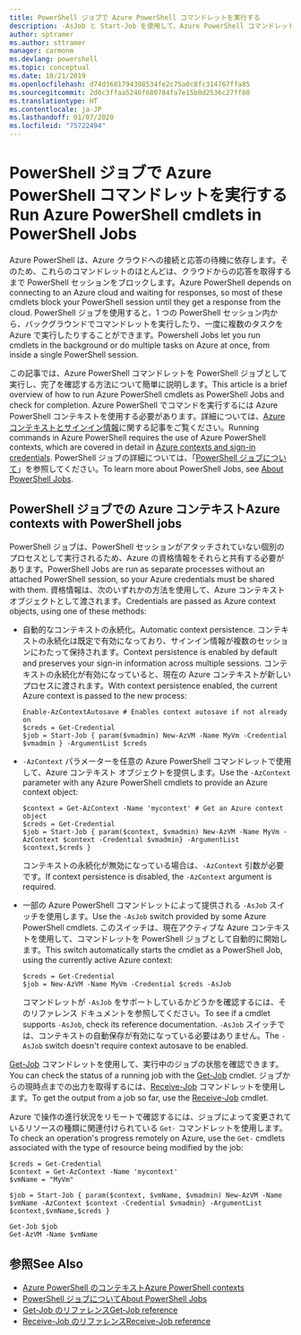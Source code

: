 ```yaml
---
title: PowerShell ジョブで Azure PowerShell コマンドレットを実行する
description: -AsJob と Start-Job を使用して、Azure PowerShell コマンドレットを並列で、またはバックグラウンド タスクとして実行する方法について説明します。
author: sptramer
ms.author: sttramer
manager: carmonm
ms.devlang: powershell
ms.topic: conceptual
ms.date: 10/21/2019
ms.openlocfilehash: d74d3681794398534fe2c75a0c8fc314767ffa85
ms.sourcegitcommit: 2d0c3ffaa5246f680784fa7e15b0d2536c27ff80
ms.translationtype: HT
ms.contentlocale: ja-JP
ms.lasthandoff: 01/07/2020
ms.locfileid: "75722494"
---
```

# <a name="run-azure-powershell-cmdlets-in-powershell-jobs"></a><span data-ttu-id="ca1fa-103">PowerShell ジョブで Azure PowerShell コマンドレットを実行する</span><span class="sxs-lookup"><span data-stu-id="ca1fa-103">Run Azure PowerShell cmdlets in PowerShell Jobs</span></span>

<span data-ttu-id="ca1fa-104">Azure PowerShell は、Azure クラウドへの接続と応答の待機に依存します。そのため、これらのコマンドレットのほとんどは、クラウドからの応答を取得するまで PowerShell セッションをブロックします。</span><span class="sxs-lookup"><span data-stu-id="ca1fa-104">Azure PowerShell depends on connecting to an Azure cloud and waiting for responses, so most of these cmdlets block your PowerShell session until they get a response from the cloud.</span></span>
<span data-ttu-id="ca1fa-105">PowerShell ジョブを使用すると、1 つの PowerShell セッション内から、バックグラウンドでコマンドレットを実行したり、一度に複数のタスクを Azure で実行したりすることができます。</span><span class="sxs-lookup"><span data-stu-id="ca1fa-105">Powershell Jobs let you run cmdlets in the background or do multiple tasks on Azure at once, from inside a single PowerShell session.</span></span>

<span data-ttu-id="ca1fa-106">この記事では、Azure PowerShell コマンドレットを PowerShell ジョブとして実行し、完了を確認する方法について簡単に説明します。</span><span class="sxs-lookup"><span data-stu-id="ca1fa-106">This article is a brief overview of how to run Azure PowerShell cmdlets as PowerShell Jobs and check for completion.</span></span> <span data-ttu-id="ca1fa-107">Azure PowerShell でコマンドを実行するには Azure PowerShell コンテキストを使用する必要があります。詳細については、[Azure コンテキストとサインイン情報](context-persistence.md)に関する記事をご覧ください。</span><span class="sxs-lookup"><span data-stu-id="ca1fa-107">Running commands in Azure PowerShell requires the use of Azure PowerShell contexts, which are covered in detail in [Azure contexts and sign-in credentials](context-persistence.md).</span></span>
<span data-ttu-id="ca1fa-108">PowerShell ジョブの詳細については、「[PowerShell ジョブについて](/powershell/module/microsoft.powershell.core/about/about_jobs)」を参照してください。</span><span class="sxs-lookup"><span data-stu-id="ca1fa-108">To learn more about PowerShell Jobs, see [About PowerShell Jobs](/powershell/module/microsoft.powershell.core/about/about_jobs).</span></span>

## <a name="azure-contexts-with-powershell-jobs"></a><span data-ttu-id="ca1fa-109">PowerShell ジョブでの Azure コンテキスト</span><span class="sxs-lookup"><span data-stu-id="ca1fa-109">Azure contexts with PowerShell jobs</span></span>

<span data-ttu-id="ca1fa-110">PowerShell ジョブは、PowerShell セッションがアタッチされていない個別のプロセスとして実行されるため、Azure の資格情報をそれらと共有する必要があります。</span><span class="sxs-lookup"><span data-stu-id="ca1fa-110">PowerShell Jobs are run as separate processes without an attached PowerShell session, so your Azure credentials must be shared with them.</span></span> <span data-ttu-id="ca1fa-111">資格情報は、次のいずれかの方法を使用して、Azure コンテキスト オブジェクトとして渡されます。</span><span class="sxs-lookup"><span data-stu-id="ca1fa-111">Credentials are passed as Azure context objects, using one of these methods:</span></span>

* <span data-ttu-id="ca1fa-112">自動的なコンテキストの永続化。</span><span class="sxs-lookup"><span data-stu-id="ca1fa-112">Automatic context persistence.</span></span> <span data-ttu-id="ca1fa-113">コンテキストの永続化は既定で有効になっており、サインイン情報が複数のセッションにわたって保持されます。</span><span class="sxs-lookup"><span data-stu-id="ca1fa-113">Context persistence is enabled by default and preserves your sign-in information across multiple sessions.</span></span> <span data-ttu-id="ca1fa-114">コンテキストの永続化が有効になっていると、現在の Azure コンテキストが新しいプロセスに渡されます。</span><span class="sxs-lookup"><span data-stu-id="ca1fa-114">With context persistence enabled, the current Azure context is passed to the new process:</span></span>

  ```azurepowershell-interactive
  Enable-AzContextAutosave # Enables context autosave if not already on
  $creds = Get-Credential
  $job = Start-Job { param($vmadmin) New-AzVM -Name MyVm -Credential $vmadmin } -ArgumentList $creds
  ```

* <span data-ttu-id="ca1fa-115">`-AzContext` パラメーターを任意の Azure PowerShell コマンドレットで使用して、Azure コンテキスト オブジェクトを提供します。</span><span class="sxs-lookup"><span data-stu-id="ca1fa-115">Use the `-AzContext` parameter with any Azure PowerShell cmdlets to provide an Azure context object:</span></span>

  ```azurepowershell-interactive
  $context = Get-AzContext -Name 'mycontext' # Get an Azure context object
  $creds = Get-Credential
  $job = Start-Job { param($context, $vmadmin) New-AzVM -Name MyVm -AzContext $context -Credential $vmadmin} -ArgumentList $context,$creds }
  ```

  <span data-ttu-id="ca1fa-116">コンテキストの永続化が無効になっている場合は、`-AzContext` 引数が必要です。</span><span class="sxs-lookup"><span data-stu-id="ca1fa-116">If context persistence is disabled, the `-AzContext` argument is required.</span></span>

* <span data-ttu-id="ca1fa-117">一部の Azure PowerShell コマンドレットによって提供される `-AsJob` スイッチを使用します。</span><span class="sxs-lookup"><span data-stu-id="ca1fa-117">Use the `-AsJob` switch provided by some Azure PowerShell cmdlets.</span></span> <span data-ttu-id="ca1fa-118">このスイッチは、現在アクティブな Azure コンテキストを使用して、コマンドレットを PowerShell ジョブとして自動的に開始します。</span><span class="sxs-lookup"><span data-stu-id="ca1fa-118">This switch automatically starts the cmdlet as a PowerShell Job, using the currently active Azure context:</span></span>

  ```azurepowershell-interactive
  $creds = Get-Credential
  $job = New-AzVM -Name MyVm -Credential $creds -AsJob
  ```

  <span data-ttu-id="ca1fa-119">コマンドレットが `-AsJob` をサポートしているかどうかを確認するには、そのリファレンス ドキュメントを参照してください。</span><span class="sxs-lookup"><span data-stu-id="ca1fa-119">To see if a cmdlet supports `-AsJob`, check its reference documentation.</span></span> <span data-ttu-id="ca1fa-120">`-AsJob` スイッチでは、コンテキストの自動保存が有効になっている必要はありません。</span><span class="sxs-lookup"><span data-stu-id="ca1fa-120">The `-AsJob` switch doesn't require context autosave to be enabled.</span></span>

<span data-ttu-id="ca1fa-121">[Get-Job](/powershell/module/microsoft.powershell.core/get-job) コマンドレットを使用して、実行中のジョブの状態を確認できます。</span><span class="sxs-lookup"><span data-stu-id="ca1fa-121">You can check the status of a running job with the [Get-Job](/powershell/module/microsoft.powershell.core/get-job) cmdlet.</span></span> <span data-ttu-id="ca1fa-122">ジョブからの現時点までの出力を取得するには、[Receive-Job](/powershell/module/microsoft.powershell.core/receive-job) コマンドレットを使用します。</span><span class="sxs-lookup"><span data-stu-id="ca1fa-122">To get the output from a job so far, use the [Receive-Job](/powershell/module/microsoft.powershell.core/receive-job) cmdlet.</span></span>

<span data-ttu-id="ca1fa-123">Azure で操作の進行状況をリモートで確認するには、ジョブによって変更されているリソースの種類に関連付けられている `Get-` コマンドレットを使用します。</span><span class="sxs-lookup"><span data-stu-id="ca1fa-123">To check an operation's progress remotely on Azure, use the `Get-` cmdlets associated with the type of resource being modified by the job:</span></span>

```azurepowershell-interactive
$creds = Get-Credential
$context = Get-AzContext -Name 'mycontext'
$vmName = "MyVm"

$job = Start-Job { param($context, $vmName, $vmadmin) New-AzVM -Name $vmName -AzContext $context -Credential $vmadmin} -ArgumentList $context,$vmName,$creds }

Get-Job $job
Get-AzVM -Name $vmName
```

## <a name="see-also"></a><span data-ttu-id="ca1fa-124">参照</span><span class="sxs-lookup"><span data-stu-id="ca1fa-124">See Also</span></span>

* [<span data-ttu-id="ca1fa-125">Azure PowerShell のコンテキスト</span><span class="sxs-lookup"><span data-stu-id="ca1fa-125">Azure PowerShell contexts</span></span>](context-persistence.md)
* [<span data-ttu-id="ca1fa-126">PowerShell ジョブについて</span><span class="sxs-lookup"><span data-stu-id="ca1fa-126">About PowerShell Jobs</span></span>](/powershell/module/microsoft.powershell.core/about/about_jobs)
* [<span data-ttu-id="ca1fa-127">Get-Job のリファレンス</span><span class="sxs-lookup"><span data-stu-id="ca1fa-127">Get-Job reference</span></span>](/powershell/module/microsoft.powershell.core/get-job)
* [<span data-ttu-id="ca1fa-128">Receive-Job のリファレンス</span><span class="sxs-lookup"><span data-stu-id="ca1fa-128">Receive-Job reference</span></span>](/powershell/module/microsoft.powershell.core/receive-job)
